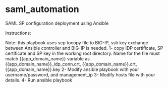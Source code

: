 # saml_automation
SAML SP configuration deployment using Ansible

Instructions:

Note: this playbook uses scp tocopy file to BIG-IP, ssh key exchange between Ansible controller and BIG-IP is needed.
1- copy IDP certificate, SP certificate and SP key in the working root directory. Name for the file must match {{app_domain_name}} variable as {{app_domain_name}}_idp_conn.crt, {{app_domain_name}}.crt, {{app_domain_name}}.key
2- Modify ansible playbook with your username/password, and management_ip
3- Modify hosts file with your details.
4- Run ansible playbook
